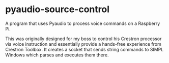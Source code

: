 # pyaudio-source-control
A program that uses Pyaudio to process voice commands on a Raspberry Pi.

This was originally designed for my boss to control his Crestron processor via voice instruction and essentially provide a hands-free experience from Crestron Toolbox. It creates a socket that sends string commands to SIMPL Windows which parses and executes them there.
